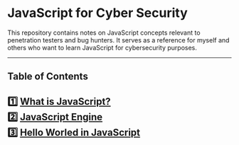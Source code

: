 # JavaScript for Cyber Security

This repository contains notes on JavaScript concepts relevant to penetration testers and bug hunters. It serves as a reference for myself and others who want to learn JavaScript for cybersecurity purposes.

---
## Table of Contents

1️⃣ [What is JavaScript?](what-is-JavaScript.md)  
2️⃣ [JavaScript Engine](JavaScript-Engine.md)  
3️⃣ [Hello Worled in JavaScript](Hello-world.md)
---
